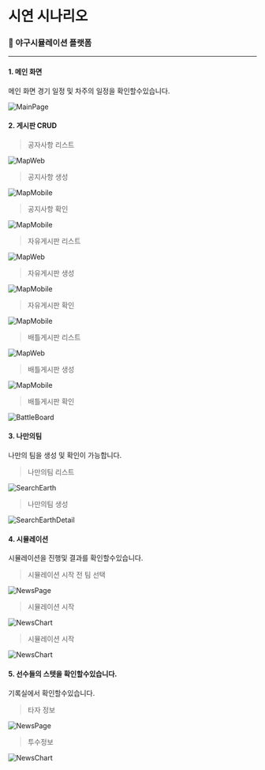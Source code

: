 # 시연 시나리오

### 📌 야구시뮬레이션 플랫폼

------



#### 1. 메인 화면

메인 화면 경기 일정 및 차주의 일정을 확인할수있습니다.

![MainPage](exec/ScenarioImg/main.PNG)



#### 2. 게시판 CRUD



> 공자사항 리스트

![MapWeb](exec/ScenarioImg/noticeList.PNG)

> 공지사항 생성

![MapMobile](exec/ScenarioImg/noticeCreate.PNG)

> 공지사항 확인

![MapMobile](exec/ScenarioImg/noticeBoard.PNG)


> 자유게시판 리스트

![MapWeb](exec/ScenarioImg/FreeList.PNG)

> 자유게시판 생성

![MapMobile](exec/ScenarioImg/FreeCreate.PNG)

> 자유게시판 확인

![MapMobile](exec/ScenarioImg/FreeBoard.PNG)


>  배틀게시판 리스트

![MapWeb](exec/ScenarioImg/BattleList.PNG)

> 배틀게시판 생성

![MapMobile](exec/ScenarioImg/BattleCreate.PNG)

> 배틀게시판 확인

![BattleBoard](exec/ScenarioImg/BattleBoard.PNG)


#### 3. 나만의팀 

나만의 팀을 생성 및 확인이 가능합니다.

> 나만의팀 리스트 

![SearchEarth](exec/ScenarioImg/MyteamList.PNG)

> 나만의팀 생성

![SearchEarthDetail](exec/ScenarioImg/MyteamCreate.PNG)

#### 4. 시뮬레이션

시뮬레이션을 진행및 결과를 확인할수있습니다.

> 시뮬레이션 시작 전 팀 선택

![NewsPage](exec/ScenarioImg/Simul1.PNG)

> 시뮬레이션 시작

![NewsChart](exec/ScenarioImg/Simul2.PNG)

> 시뮬레이션 시작

![NewsChart](exec/ScenarioImg/Simul3.PNG)


#### 5. 선수들의 스텟을 확인할수있습니다.

기록실에서 확인할수있습니다.

> 타자 정보

![NewsPage](exec/ScenarioImg/Hitter.PNG)

> 투수정보

![NewsChart](exec/ScenarioImg/Patcher.PNG)
